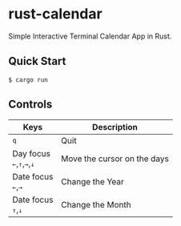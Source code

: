 # rust-calendar

Simple Interactive Terminal Calendar App in Rust.

## Quick Start

```console
$ cargo run
```

## Controls

| Keys                                                                                      | Description                 |
|-------------------------------------------------------------------------------------------|-----------------------------|
| <kbd>q</kbd>                                                                              | Quit                        |
| Day focus<br/><kbd>&#8592;</kbd>,<kbd>&#8593;</kbd>,<kbd>&#8594;</kbd>,<kbd>&#8595;</kbd> | Move the cursor on the days |
| Date focus<br/><kbd>&#8592;</kbd>,<kbd>&#8594;</kbd>                                      | Change the Year             |
| Date focus<br/><kbd>&#8593;</kbd>,<kbd>&#8595;</kbd>                                      | Change the Month            |
